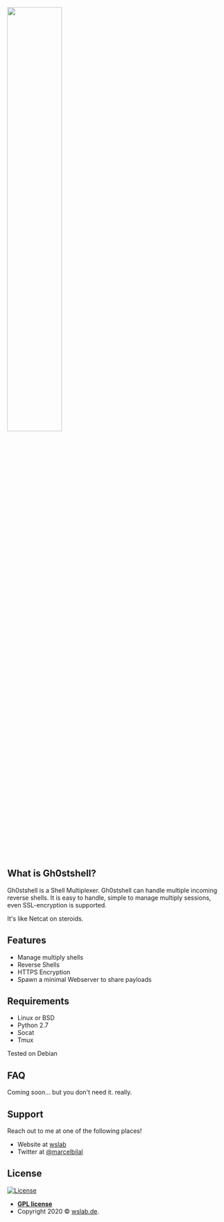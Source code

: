 <img src="https://wslab.de/wslab/logo_gs_wh.png" height="50%"> 


## What is Gh0stshell?
Gh0stshell is a Shell Multiplexer. Gh0stshell can handle multiple incoming reverse shells. It is easy to handle, simple to manage multiply sessions, even SSL-encryption is supported. 

It's like Netcat on steroids. 


## Features
+ Manage multiply shells
+ Reverse Shells
+ HTTPS Encryption 
+ Spawn a minimal Webserver to share payloads 

## Requirements
- Linux or BSD
- Python 2.7
- Socat 
- Tmux

Tested on Debian

## FAQ
Coming soon... but you don't need it. really.

## Support
Reach out to me at one of the following places!

- Website at <a href="https://wslab.de" target="_blank">wslab</a>
- Twitter at <a href="https://twitter.com/marcelbilal" target="_blank">@marcelbilal</a>

## License

[![License](http://img.shields.io/:license-gpl-blue.svg?style=flat-square)](http://badges.gpl-license.org)

- **[GPL license](http://opensource.org/licenses/gpl-license.php)**
- Copyright 2020 © <a href="https://wslab.de" target="_blank">wslab.de</a>.
